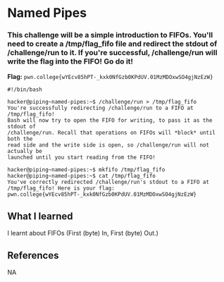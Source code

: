 # Named Pipes

### This challenge will be a simple introduction to FIFOs. You'll need to create a /tmp/flag_fifo file and redirect the stdout of /challenge/run to it. If you're successful, /challenge/run will write the flag into the FIFO! Go do it!

**Flag:** `pwn.college{wYEcv85hPT-_kxk0NfGzb0KPdUV.01MzMDOxwSO4gjNzEzW}`

```
#!/bin/bash

hacker@piping~named-pipes:~$ /challenge/run > /tmp/flag_fifo
You're successfully redirecting /challenge/run to a FIFO at /tmp/flag_fifo!
Bash will now try to open the FIFO for writing, to pass it as the stdout of
/challenge/run. Recall that operations on FIFOs will *block* until both the
read side and the write side is open, so /challenge/run will not actually be
launched until you start reading from the FIFO!

hacker@piping~named-pipes:~$ mkfifo /tmp/flag_fifo
hacker@piping~named-pipes:~$ cat /tmp/flag_fifo
You've correctly redirected /challenge/run's stdout to a FIFO at 
/tmp/flag_fifo! Here is your flag:
pwn.college{wYEcv85hPT-_kxk0NfGzb0KPdUV.01MzMDOxwSO4gjNzEzW}
```

## What I learned

I learnt about FIFOs (First (byte) In, First (byte) Out.)

## References

NA
